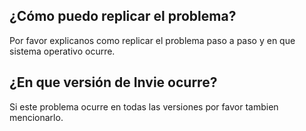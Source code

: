 ## ¿Cómo puedo replicar el problema?
Por favor explicanos como replicar el problema paso a paso y en que sistema operativo ocurre.
## ¿En que versión de Invie ocurre?
Si este problema ocurre en todas las versiones por favor tambien mencionarlo.
